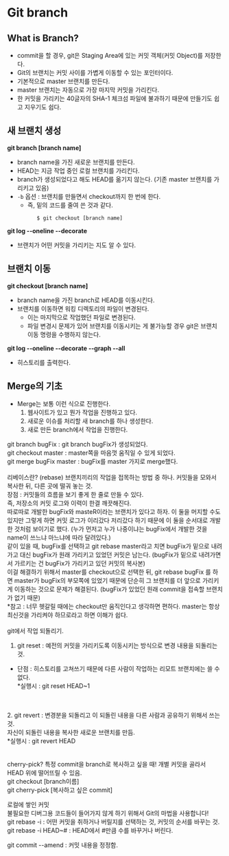 # Git branch 
## What is Branch?
- commit을 할 경우, git은 Staging Area에 있는 커밋 객체(커밋 Object)를 저장한다.
- Git의 브랜치는 커밋 사이를 가볍게 이동할 수 있는 포인터이다.
- 기본적으로 master 브랜치를 만든다.
- master 브랜치는 자동으로 가장 마지막 커밋을 가리킨다.
- 한 커밋을 가리키는 40글자의 SHA-1 체크섬 파일에 불과하기 때문에 만들기도 쉽고 지우기도 쉽다.


## 새 브랜치 생성
**git branch [branch name]**
- branch name을 가진 새로운 브랜치를 만든다.
- HEAD는 지금 작업 중인 로컬 브랜치를 가리킨다. 
- branch가 생성되었다고 해도 HEAD를 옮기지 않는다. (기존 master 브랜치를 가리키고 있음)
- ```-b``` 옵션 : 브랜치를 만들면서 checkout까지 한 번에 한다.
  - 즉, 밑의 코드를 줄여 쓴 것과 같다.
    ```$ git branch [branch name]
       $ git checkout [branch name]
    ```

**git log --oneline --decorate**
- 브랜치가 어떤 커밋을 가리키는 지도 알 수 있다.

## 브랜치 이동
**git checkout [branch name]**
- branch name을 가진 branch로 HEAD를 이동시킨다.
- 브랜치를 이동하면 워킹 디렉토리의 파일이 변경된다.
  - 이는 마지막으로 작업했던 파일로 변경된다.
  - 파일 변경시 문제가 있어 브랜치를 이동시키는 게 불가능할 경우 git은 브랜치 이동 명령을 수행하지 않는다.

**git log --oneline --decorate --graph --all**
- 히스토리를 출력한다.

## Merge의 기초
- Merge는 보통 이런 식으로 진행한다.
  1. 웹사이트가 있고 뭔가 작업을 진행하고 있다.
  2. 새로운 이슈를 처리할 새 branch를 하나 생성한다.
  3. 새로 만든 branch에서 작업을 진행한다.

git branch bugFix : git branch bugFix가 생성되었다.<br>
git checkout master : master쪽을 마음껏 움직일 수 있게 되었다.<br>
git merge bugFix master : bugFix를 master 가지로 merge했다.<br>
<br>
리베이스란? (rebase) 브랜치끼리의 작업을 접목하는 방법 중 하나. 커밋들을 모와서 복사한 뒤, 다른 곳에 떨궈 놓는 것.<br>
장점 : 커밋들의 흐름을 보기 좋게 한 줄로 만들 수 있다.<br>
	즉, 저장소의 커밋 로그와 이력이 한결 깨끗해진다.<br>
따로따로 개발한 bugFix와 masteR이라는 브랜치가 있다고 하자. 이 둘을 머지할 수도 있지만 그렇게 하면 커밋 로그가 이리갔다 저리갔다 하기 때문에 이 둘을 순서대로 개발한 것처럼 보이기로 했다. (누가 먼저고 누가 나중이냐는 bugFix에서 개발한 것을 name이 쓰느냐 마느냐에 따라 달려있다.)<br>
같이 있을 때, bugFix를 선택하고 git rebase master라고 치면 bugFix가 밑으로 내려가고 대신 bugFix가 원래 가리키고 있었던 커밋은 남는다. (bugFix가 밑으로 내려가면서 가르키는 건 bugFix가 가리키고 있던 커밋의 복사본)<br>
이걸 해결하기 위해서 master를 checkout으로 선택한 뒤, git rebase bugFix 를 하면 master가 bugFix의 부모쪽에 있었기 때문에 단순히 그 브랜치를 더 앞으로 가리키게 이동하는 것으로 문제가 해결된다. (bugFix가 있었던 원래 commit을 접속할 브랜치가 없기 때문)<br>
*참고 : 너무 헷갈릴 때에는 checkout만 움직인다고 생각하면 편하다. master는 항상 최신것을 가리켜야 하므로라고 하면 이해가 쉽다.<br>
<br>
git에서 작업 되돌리기.<br>
1. git reset : 예전의 커밋을 가리키도록 이동시키는 방식으로 변경 내용을 되돌리는 것. <br>
* 단점 : 히스토리를 고쳐쓰기 때문에 다른 사람이 작업하는 리모트 브랜치에는 쓸 수 없다.<br>
*실행시 : git reset HEAD~1<br>
<br>
<br>
2. git revert : 변경분을 되돌리고 이 되돌린 내용을 다른 사람과 공유하기 위해서 쓰는 것.<br>
자신이 되돌린 내용을 복사한 새로운 브랜치를 만듬.<br>
*실행시 : git revert HEAD<br>
<br>
<br>
cherry-pick? 특정 commit을 branch로 복사하고 싶을 때! 개별 커밋을 골라서 HEAD 위에 떨어뜨릴 수 있음.<br>
git checkout [branch이름]<br>
git cherry-pick [복사하고 싶은 commit]<br>

로컬에 쌓인 커밋<br>
불필요한 디버그용 코드들이 들어가지 않게 하기 위해서 Git의 마법을 사용합니다!<br>
git rebase -i : 어떤 커밋을 취하거나 버릴지를 선택하는 것, 커밋의 순서를 바꾸는 것.<br>
git rebase -i HEAD~# : HEAD에서 #만큼 수를 바꾸거나 버린다.<br>

git commit --amend : 커밋 내용을 정정함.<br>
<br>
<br>
